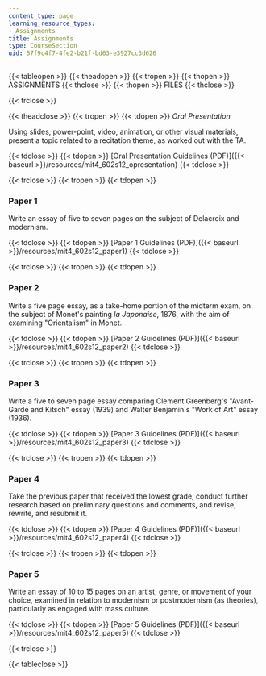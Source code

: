 ```yaml
---
content_type: page
learning_resource_types:
- Assignments
title: Assignments
type: CourseSection
uid: 57f9c4f7-4fe2-b21f-bd63-e3927cc3d626
---
```


{{< tableopen >}}
{{< theadopen >}}
{{< tropen >}}
{{< thopen >}}
ASSIGNMENTS
{{< thclose >}}
{{< thopen >}}
FILES
{{< thclose >}}

{{< trclose >}}

{{< theadclose >}}
{{< tropen >}}
{{< tdopen >}}
_Oral Presentation_

Using slides, power-point, video, animation, or other visual materials, present a topic related to a recitation theme, as worked out with the TA.


{{< tdclose >}}
{{< tdopen >}}
[Oral Presentation Guidelines (PDF)]({{< baseurl >}}/resources/mit4_602s12_opresentation)
{{< tdclose >}}

{{< trclose >}}
{{< tropen >}}
{{< tdopen >}}


### Paper 1

Write an essay of five to seven pages on the subject of Delacroix and modernism.


{{< tdclose >}}
{{< tdopen >}}
[Paper 1 Guidelines (PDF)]({{< baseurl >}}/resources/mit4_602s12_paper1)
{{< tdclose >}}

{{< trclose >}}
{{< tropen >}}
{{< tdopen >}}


### Paper 2

Write a five page essay, as a take-home portion of the midterm exam, on the subject of Monet's painting _la Japonaise_, 1876, with the aim of examining "Orientalism" in Monet.


{{< tdclose >}}
{{< tdopen >}}
[Paper 2 Guidelines (PDF)]({{< baseurl >}}/resources/mit4_602s12_paper2)
{{< tdclose >}}

{{< trclose >}}
{{< tropen >}}
{{< tdopen >}}


### Paper 3

Write a five to seven page essay comparing Clement Greenberg's "Avant-Garde and Kitsch" essay (1939) and Walter Benjamin's "Work of Art" essay (1936).


{{< tdclose >}}
{{< tdopen >}}
[Paper 3 Guidelines (PDF)]({{< baseurl >}}/resources/mit4_602s12_paper3)
{{< tdclose >}}

{{< trclose >}}
{{< tropen >}}
{{< tdopen >}}


### Paper 4

Take the previous paper that received the lowest grade, conduct further research based on preliminary questions and comments, and revise, rewrite, and resubmit it.


{{< tdclose >}}
{{< tdopen >}}
[Paper 4 Guidelines (PDF)]({{< baseurl >}}/resources/mit4_602s12_paper4)
{{< tdclose >}}

{{< trclose >}}
{{< tropen >}}
{{< tdopen >}}


### Paper 5

Write an essay of 10 to 15 pages on an artist, genre, or movement of your choice, examined in relation to modernism or postmodernism (as theories), particularly as engaged with mass culture.


{{< tdclose >}}
{{< tdopen >}}
[Paper 5 Guidelines (PDF)]({{< baseurl >}}/resources/mit4_602s12_paper5)
{{< tdclose >}}

{{< trclose >}}

{{< tableclose >}}